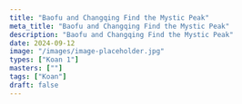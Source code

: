 ```yaml
---
title: "Baofu and Changqing Find the Mystic Peak"
meta_title: "Baofu and Changqing Find the Mystic Peak"
description: "Baofu and Changqing Find the Mystic Peak"
date: 2024-09-12
image: "/images/image-placeholder.jpg"
types: ["Koan 1"]
masters: [""]
tags: ["Koan"]
draft: false
---
```


